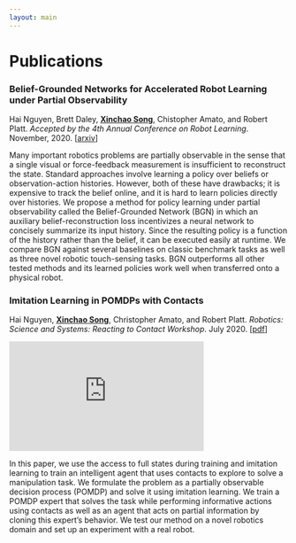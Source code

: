```yaml
---
layout: main
---
```


# Publications

### Belief-Grounded Networks for Accelerated Robot Learning under Partial Observability

Hai Nguyen, Brett Daley, **<u>Xinchao Song</u>**, Chistopher Amato, and Robert Platt. *Accepted by the 4th Annual Conference on Robot Learning*. November, 2020. [[arxiv](https://arxiv.org/abs/2010.09170)]

Many important robotics problems are partially observable in the sense that a single visual or force-feedback measurement is insufficient to reconstruct the state. Standard approaches involve learning a policy over beliefs or observation-action histories. However, both of these have drawbacks; it is expensive to track the belief online, and it is hard to learn policies directly over histories. We propose a method for policy learning under partial observability called the Belief-Grounded Network (BGN) in which an auxiliary belief-reconstruction loss incentivizes a neural network to concisely summarize its input history. Since the resulting policy is a function of the history rather than the belief, it can be executed easily at runtime. We compare BGN against several baselines on classic benchmark tasks as well as three novel robotic touch-sensing tasks. BGN outperforms all other tested methods and its learned policies work well when transferred onto a physical robot.

### Imitation Learning in POMDPs with Contacts

Hai Nguyen, **<u>Xinchao Song</u>**, Christopher Amato, and Robert Platt. *Robotics: Science and Systems: Reacting to Contact Workshop*. July 2020. [[pdf](http://mlab.ri.cmu.edu/reacting_contact_workshop/files/hai_nguyen.pdf)]

<iframe class="list-video-left" width="352" height="198" src="https://www.youtube.com/embed/OgJq-AVdJc0" frameborder="0" allow="accelerometer; autoplay; encrypted-media; gyroscope; picture-in-picture" allowfullscreen></iframe>

In this paper, we use the access to full states during training and imitation learning to train an intelligent agent that uses contacts to explore to solve a manipulation task. We formulate the problem as a partially observable decision process (POMDP) and solve it using imitation learning. We train a POMDP expert that solves the task while performing informative actions using contacts as well as an agent that acts on partial information by cloning this expert’s behavior. We test our method on a novel robotics domain and set up an experiment with a real robot.
